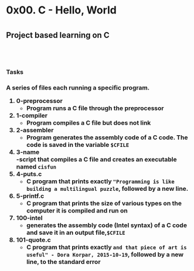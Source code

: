 <h1>0x00. C - Hello, World<h1/>
<h2>Project based learning on C <h2/> 
 <br/>
<h3> Tasks <h3/>
 
A series of files each running a specific program.<br/>
 
1. 0-preprocessor  <br/>
     - Program runs a C file through the preprocessor  <br/>
2. 1-compiler  <br/>
     - Program compiles a C file but does not link<br/>
3. 2-assembler <br/>
     - Program generates the assembly code of a C code. The code is saved in the variable `$CFILE`<br/>
4. 3-name <br/>
    -script that compiles a C file and creates an executable named `cisfun`<br/>
5. 4-puts.c <br/>
    - C program that prints exactly `"Programming is like building a multilingual puzzle`, followed by a new line.<br/>
6. 5-printf.c <br/>
    - C program that prints the size of various types on the computer it is compiled and run on<br/>
7. 100-intel <br/>
    - generates the assembly code (Intel syntax) of a C code and save it in an output file,`$CFILE`<br/>
8. 101-quote.c <br/>
    - C program that prints exactly `and that piece of art is useful" - Dora Korpar, 2015-10-19`, followed by a new line, to the standard error<br/>
